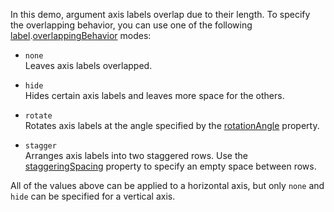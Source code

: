 In this demo, argument axis labels overlap due to their length. To specify the overlapping behavior, you can use one of the following [label](/Documentation/ApiReference/UI_Components/dxChart/Configuration/argumentAxis/label/).[overlappingBehavior](/Documentation/ApiReference/UI_Components/dxChart/Configuration/argumentAxis/label/#overlappingBehavior) modes:

- `none`    
Leaves axis labels overlapped.

- `hide`    
Hides certain axis labels and leaves more space for the others.

- `rotate`     
Rotates axis labels at the angle specified by the [rotationAngle](/Documentation/ApiReference/UI_Components/dxChart/Configuration/argumentAxis/label/#rotationAngle) property.

- `stagger`      
Arranges axis labels into two staggered rows. Use the [staggeringSpacing](/Documentation/ApiReference/UI_Components/dxChart/Configuration/argumentAxis/label/#staggeringSpacing) property to specify an empty space between rows.

All of the values above can be applied to a horizontal axis, but only `none` and `hide` can be specified for a vertical axis.

